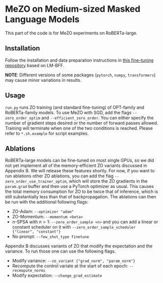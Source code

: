 # MeZO on Medium-sized Masked Language Models

This part of the code is for MeZO experiments on RoBERTa-large.

## Installation
Follow the installation and data preparation instructions in [this fine-tuning repository](https://github.com/princeton-nlp/LM-Kernel-FT) based on LM-BFF.

**NOTE**: Different versions of some packages (`pytorch`, `numpy`, `transformers`) may cause minor variations in results.

## Usage
`run.py` runs ZO training (and standard fine-tuning) of OPT-family and RoBERTa-family models. To use MeZO with SGD, add the flags `--zero_order_optim` and `--efficient_zero_order`. You can either specify the number of gradient steps desired or the number of forward passes allowed. Training will terminate when one of the two conditions is reached. Please refer to `*.sh.example` for script examples.

## Ablations
RoBERTa-large models can be fine-tuned on most single GPUs, so we did not yet implement all of the memory-efficient ZO variants discussed in Appendix B. We will release these features shortly. For now, if you want to run ablations other ZO ablations, you can add the flag `--zero_order_use_trainer_optim`, which will store the ZO gradients in the `param.grad` buffer and then use a PyTorch optimizer as usual. This causes the total memory consumption for ZO to be twice that of inference, which is still substantially less than that of backpropagation. The ablations can then be run with the additional following flags: 
- ZO-Adam: `--optimizer "adam"`
- ZO-Momentum: `--momentum <beta>`
- $n$-SPSA with $n>1$: `--zero_order_sample <n>` and you can add a linear or constant scheduler on it with `--zero_order_sample_scheduler {"linear", "constant"}`
- No prompt: `--few_shot_type finetune`

Appendix B discusses variants of ZO that modify the expectation and the variance. To run those one can use the following flags.
- Modify variance: `--zo_variant {"grad_norm", "param_norm"}`
- Recompute the control variate at the start of each epoch: `--recmopute_norms`
- Modify expectation: `--change_grad_estimate`
